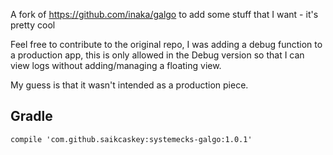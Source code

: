 A fork of https://github.com/inaka/galgo to add some stuff that I want - it's pretty cool

Feel free to contribute to the original repo, I was adding a debug function to a production app, this is only allowed in the Debug version so that I can view logs without adding/managing a floating view. 

My guess is that it wasn't intended as a production piece.

## Gradle

```compile 'com.github.saikcaskey:systemecks-galgo:1.0.1'```
